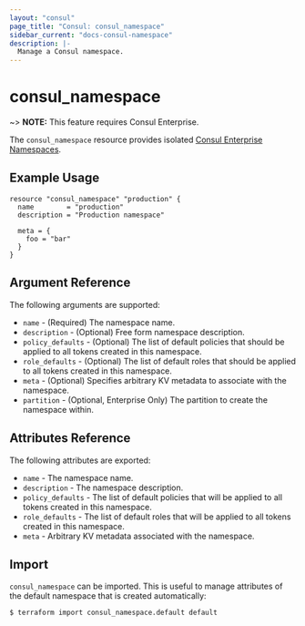 ```yaml
---
layout: "consul"
page_title: "Consul: consul_namespace"
sidebar_current: "docs-consul-namespace"
description: |-
  Manage a Consul namespace.
---
```


# consul_namespace

~> **NOTE:** This feature requires Consul Enterprise.

The `consul_namespace` resource provides isolated [Consul Enterprise Namespaces](https://www.consul.io/docs/enterprise/namespaces/index.html).

## Example Usage

```hcl
resource "consul_namespace" "production" {
  name        = "production"
  description = "Production namespace"

  meta = {
    foo = "bar"
  }
}
```

## Argument Reference

The following arguments are supported:

* `name` - (Required) The namespace name.
* `description` - (Optional) Free form namespace description.
* `policy_defaults` - (Optional) The list of default policies that should be applied to all tokens created in this namespace.
* `role_defaults` - (Optional) The list of default roles that should be applied to all tokens created in this namespace.
* `meta` - (Optional) Specifies arbitrary KV metadata to associate with the namespace.
* `partition` - (Optional, Enterprise Only) The partition to create the namespace within.

## Attributes Reference

The following attributes are exported:


* `name` - The namespace name.
* `description` - The namespace description.
* `policy_defaults` - The list of default policies that will be
  applied to all tokens created in this namespace.
* `role_defaults` - The list of default roles that will be applied
  to all tokens created in this namespace.
* `meta` - Arbitrary KV metadata associated with the namespace.

## Import

`consul_namespace` can be imported. This is useful to manage attributes of the
default namespace that is created automatically:

```
$ terraform import consul_namespace.default default
```

